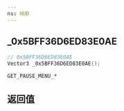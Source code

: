 ```yaml
---
ns: HUD
---
```

## _0x5BFF36D6ED83E0AE

```c
// 0x5BFF36D6ED83E0AE
Vector3 _0x5BFF36D6ED83E0AE();
```

```
GET_PAUSE_MENU_*
```

## 返回值
